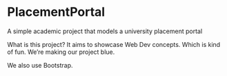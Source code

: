 # PlacementPortal
A simple academic project that models a university placement portal

What is this project? It aims to showcase Web Dev concepts. Which is kind of fun. We’re making our project blue.

We also use Bootstrap.
